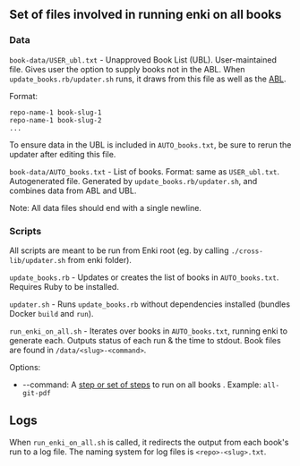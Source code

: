 ## Set of files involved in running enki on all books


### Data

`book-data/USER_ubl.txt` - Unapproved Book List (UBL). User-maintained file. Gives user the option to supply books not in the ABL. When `update_books.rb/updater.sh` runs, it draws from this file as well as the [ABL](https://github.com/openstax/content-manager-approved-books/blob/main/approved-book-list.json).

Format:
```
repo-name-1 book-slug-1
repo-name-1 book-slug-2
...
```
To ensure data in the UBL is included in `AUTO_books.txt`, be sure to rerun the updater after editing this file.

`book-data/AUTO_books.txt` - List of books. Format: same as `USER_ubl.txt`. Autogenerated file. Generated by `update_books.rb/updater.sh`, and combines data from ABL and UBL.

Note: All data files should end with a single newline.

### Scripts

All scripts are meant to be run from Enki root (eg. by calling `./cross-lib/updater.sh` from enki folder).

`update_books.rb` - Updates or creates the list of books in `AUTO_books.txt`. Requires Ruby to be installed.

`updater.sh` - Runs `update_books.rb` without dependencies installed (bundles Docker `build` and `run`).

`run_enki_on_all.sh` - Iterates over books in `AUTO_books.txt`, running enki to generate each. Outputs status of each run & the time to stdout. Book files are found in `/data/<slug>-<command>`. 

Options:
- --command: A [step or set of steps](../step-config.json) to run on all books . Example: `all-git-pdf`

## Logs

When `run_enki_on_all.sh` is called, it redirects the output from each book's run to a log file. The naming system for log files is `<repo>-<slug>.txt`.

